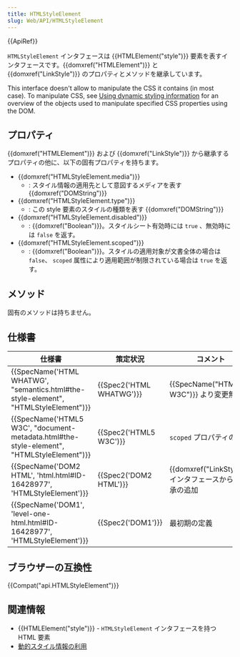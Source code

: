 ```yaml
---
title: HTMLStyleElement
slug: Web/API/HTMLStyleElement
---
```


{{ApiRef}}

`HTMLStyleElement` インタフェースは {{HTMLElement("style")}} 要素を表すインタフェースです。{{domxref("HTMLElement")}} と {{domxref("LinkStyle")}} のプロパティとメソッドを継承しています。

This interface doesn't allow to manipulate the CSS it contains (in most case). To manipulate CSS, see [Using dynamic styling information](/ja/docs/DOM/Using_dynamic_styling_information) for an overview of the objects used to manipulate specified CSS properties using the DOM.

## プロパティ

{{domxref("HTMLElement")}} および {{domxref("LinkStyle")}} から継承するプロパティの他に、以下の固有プロパティを持ちます。

- {{domxref("HTMLStyleElement.media")}}
  - : スタイル情報の適用先として意図するメディアを表す {{domxref("DOMString")}}
- {{domxref("HTMLStyleElement.type")}}
  - : この style 要素のスタイルの種類を表す {{domxref("DOMString")}}
- {{domxref("HTMLStyleElement.disabled")}}
  - : {{domxref("Boolean")}}。スタイルシート有効時には `true` 、無効時には `false` を返す。
- {{domxref("HTMLStyleElement.scoped")}}
  - : {{domxref("Boolean")}}。スタイルの適用対象が文書全体の場合は `false`、 `scoped` 属性により適用範囲が制限されている場合は `true` を返す。

## メソッド

固有のメソッドは持ちません。

## 仕様書

| 仕様書                                                                                                                   | 策定状況                         | コメント                                                        |
| ------------------------------------------------------------------------------------------------------------------------ | -------------------------------- | --------------------------------------------------------------- |
| {{SpecName('HTML WHATWG', "semantics.html#the-style-element", "HTMLStyleElement")}}         | {{Spec2('HTML WHATWG')}} | {{SpecName("HTML5 W3C")}} より変更無し                   |
| {{SpecName('HTML5 W3C', "document-metadata.html#the-style-element", "HTMLStyleElement")}} | {{Spec2('HTML5 W3C')}}     | `scoped` プロパティの追加                                       |
| {{SpecName('DOM2 HTML', 'html.html#ID-16428977', 'HTMLStyleElement')}}                             | {{Spec2('DOM2 HTML')}}     | {{domxref("LinkStyle")}} インタフェースからの継承の追加 |
| {{SpecName('DOM1', 'level-one-html.html#ID-16428977', 'HTMLStyleElement')}}                     | {{Spec2('DOM1')}}         | 最初期の定義                                                    |

## ブラウザーの互換性

{{Compat("api.HTMLStyleElement")}}

## 関連情報

- {{HTMLElement("style")}} - `HTMLStyleElement` インタフェースを持つ HTML 要素
- [動的スタイル情報の利用](/ja/docs/Web/Guide/DOM/Using_dynamic_styling_information)
